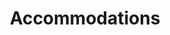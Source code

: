 ---
title: "Accommodations"
bg_image: "images/conacul_outside.jpg"
layout: "information"
draft: false
menu:
  main:
    name: "Accommodations"
    weight: 3
  footer:
    name: "Accommodations"
    weight: 3

############################# Info 1 #################################
info1:
  enable: true
  title: "Conacul Secuiesc"
  image: "images/conacul_inside.jpg"
  content: "We have reserved the entire venue for the wedding weekend, and we will have 27 rooms available for guests.
  We plan on prioritizing the rooms for family members, and guests who have come from outside of Romania.<br><br>Currently, 
  we need to count confirmed guests in order to know how much space we will have available. Once we have a more solid count,
  we will communicate with people to let them know what the arrangements will be. We would appreciate groups of 
  friends and families to share rooms to make as much space as possible, so we can all get drunk and stumble the 100 feet 
  (or 30.48 meters if you're fancy) to bed. 
  <br><br>
  **Check-In: Friday, July 1st, 2022 15:00**
  <br>
  **Check-Out: Sunday, July 3rd, 2022 11:00** *(Late checkout is possible if necessary)*
  <br>
  **Cost: €100 p/p**
  <br>
  **Includes: Room + Friday Dinner, Saturday Breakfast, Sunday Breakfast**
  "
  
  
  
############################# Info 2 #################################
info2:
  enable: true
  title: "Pensiune"
  image: "images/pensiune.jpg"
  content: "If there is no more room for people who want to stay near the venue, we would suggest people stay in the 
  neighboring town of Rimetea which has quite a few charming lodges and inns. It is a 5 minute drive, and we can arrange
  transport to and from the venue should the need arise.
   
  <!-- <table style=\"width:100%\">
    <tr>
      <th>Name</th>
      <th>Phone Number</th>
      <th>Booking Link</th>
    </tr>
    <tr>
      <td>Pensiunea Aranyos</td>
      <td>+40 730 364 639</td>
      <td><a href=\"https://www.booking.com/hotel/ro/pensiunea-aranyos.html\" target=\"_blank\">Booking</a></td>
    </tr>
    <tr>
      <td>Pensiunea Bitai</td>
      <td>+40 258 768 335</td>
      <td><a href=\"https://travelminit.com/en/accommodation/bitai-magda-guesthouse-rimetea\" target=\"_blank\">Travelminit</a></td>
    </tr>
    <tr>
        <td>Pensiunea Dr. Demeter</td>
        <td>+40 723 873 877</td>
        <td><a href=\"https://travelminit.com/en/accommodation/dr-demeter-bela-guesthouse-rimetea\" target=\"_blank\">Travelminit</a></td>
    </tr>
    <tr>
        <td>Pensiunea Cu Muscate</td>
        <td>+40 723 470 292</td>
        <td><a href=\"https://travelminit.ro/ro/cazare/pensiunea-cu-muscate-rimetea\" target=\"_blank\">Travelminit</a></td>
    </tr>
    <tr>
        <td>Pensiunea Pálinkás</td>
        <td>+40 728 746 234</td>
        <td><a href=\"https://travelminit.ro/ro/cazare/pensiunea-palinkas-rimetea\" target=\"_blank\">Travelminit</a></td>
    </tr>
    <tr>
        <td>Casa Piroska</td>
        <td>+40 258 768 153</td>
        <td><a href=\"https://travelminit.ro/ro/cazare/casa-piroska-rimetea-114923\" target=\"_blank\">Travelminit</a></td>
    </tr>
    <tr>
        <td>Pensiunea Ági</td>
        <td>+40 766 900 587</td>
        <td><a href=\"https://travelminit.com/en/accommodation/agi-guesthouse-rimetea\" target=\"_blank\">Travelminit</a></td>
    </tr>
    <tr>
        <td>Dulo Annamária Guesthouse</td>
        <td>+40 258 777 055</td>
        <td><a href=\"https://travelminit.com/en/accommodation/dulo-annamaria-guesthouse-rimetea\" target=\"_blank\">Booking</a></td>
    </tr>
  </table> -->
  "
  
---
